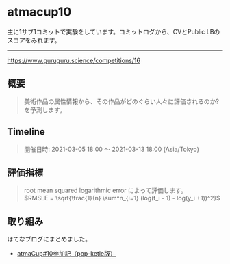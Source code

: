 # atmacup10

主に1サブ1コミットで実験をしています。コミットログから、CVとPublic LBのスコアをみれます。

---

https://www.guruguru.science/competitions/16

## 概要
>美術作品の属性情報から、その作品がどのぐらい人々に評価されるのか?を予測します。

## Timeline
> 開催日時: 2021-03-05 18:00 〜 2021-03-13 18:00 (Asia/Tokyo)

## 評価指標
> root mean squared logarithmic error によって評価します。  
$RMSLE = \sqrt{\frac{1}{n} \sum^n_{i=1} (log(t_i - 1) - log(y_i +1))^2}$

## 取り組み
はてなブログにまとめました。
- [atmaCup#10参加記（pop-ketle版）](https://pop-ketle.hatenablog.com/entry/2021/03/17/203931)